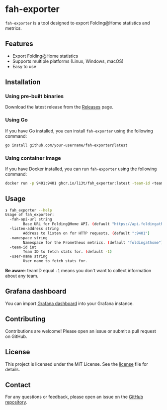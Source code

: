 # fah-exporter

`fah-exporter` is a tool designed to export Folding@Home statistics and metrics.

## Features

- Export Folding@Home statistics
- Supports multiple platforms (Linux, Windows, macOS)
- Easy to use

## Installation

### Using pre-built binaries

Download the latest release from the [Releases](https://github.com/your-username/fah-exporter/releases) page.

### Using Go

If you have Go installed, you can install `fah-exporter` using the following command:

```sh
go install github.com/your-username/fah-exporter@latest
```

### Using container image

If you have Docker installed, you can run `fah-exporter` using the following command:

```sh
docker run -p 9401:9401 ghcr.io/l13t/fah_exporter:latest -team-id <team-id> -user-name <username>
```

## Usage

```sh
❯ fah_exporter --help
Usage of fah_exporter:
  -fah-api-url string
        Base URL for Folding@Home API. (default "https://api.foldingathome.org")
  -listen-address string
        Address to listen on for HTTP requests. (default ":9401")
  -namespace string
        Namespace for the Prometheus metrics. (default "foldingathome")
  -team-id int
        Team ID to fetch stats for. (default -1)
  -user-name string
        User name to fetch stats for.
```

**Be aware**: teamID equal `-1` means you don't want to collect information about any team.

## Grafana dashboard

You can import [Grafana dashboard](fah_dashboard.json) into your Grafana instance.

## Contributing

Contributions are welcome! Please open an issue or submit a pull request on GitHub.

## License

This project is licensed under the MIT License. See the [license](LICENSE) file for details.

## Contact

For any questions or feedback, please open an issue on the [GitHub repository](https://github.com/l13t/fah_exporter/issues/new).

